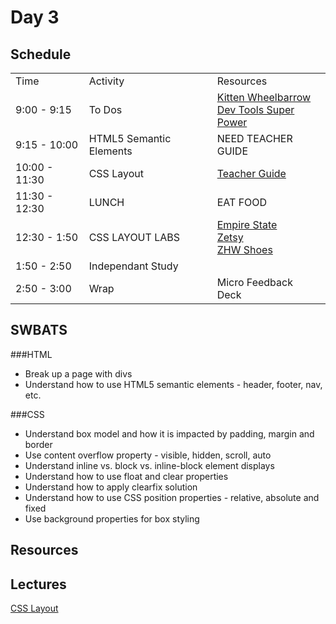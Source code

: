 # Day 3

## Schedule

<table>
    <tr>
        <td>Time</td>
        <td>Activity</td>
        <td>Resources</td>
    </tr>
    <tr>
        <td>9:00 - 9:15</td>
        <td> To Dos</td>
        <td>
            <a href="https://github.com/learn-co-curriculum/css-kitten-wheelbarrow">Kitten Wheelbarrow</a>
            <br>
            <a href="https://github.com/learn-co-curriculum/Dev-Tools-Super-Power">Dev Tools Super Power</a>
        </td>
    </tr>
    <tr>
        <td>9:15 - 10:00</td>
        <td> HTML5 Semantic Elements</td>
        <td> NEED TEACHER GUIDE
        </td>
    </tr>
    <tr>
        <td>10:00 - 11:30</td>
        <td> CSS Layout</td>
        <td> <a href="https://github.com/learn-co-curriculum/hs-intro-web-design-teachers-guide-css-layout"> Teacher Guide</a>
        </td>
    </tr>
    <tr>
        <td>11:30 - 12:30</td>
        <td> LUNCH</td>
        <td> EAT FOOD </td>
    </tr>
    <tr>
        <td>12:30 - 1:50</td>
        <td> CSS LAYOUT LABS</td>
        <td> <a href="https://github.com/learn-co-curriculum/Hs-Empire-State-Css-Challenge">Empire State</a>
        <br>
        <a href="https://github.com/learn-co-curriculum/hs-zetsy">Zetsy</a>
        <br>
        <a href="https://github.com/learn-co-curriculum/hs-zhw-shoes-layout"> ZHW Shoes</a>
         </td>
    </tr>
    <tr>
        <td>1:50 - 2:50</td>
        <td> Independant Study</td>
        <td> </td>
    </tr>
    <tr>
        <td>2:50 - 3:00</td>
        <td> Wrap</td>
        <td> Micro Feedback
            <br>
            Deck 
        </td>
    </tr>
</table>

## SWBATS

###HTML

+ Break up a page with divs
+ Understand how to use HTML5 semantic elements - header, footer, nav, etc.

###CSS

+ Understand box model and how it is impacted by padding, margin and border
+ Use content overflow property - visible, hidden, scroll, auto
+ Understand inline vs. block vs. inline-block element displays
+ Understand how to use float and clear properties
+ Understand how to apply clearfix solution
+ Understand how to use CSS position properties - relative, absolute and fixed
+ Use background properties for box styling

## Resources

## Lectures

<a href="https://github.com/learn-co-curriculum/hs-intro-web-design-teachers-guide-css-layout"> CSS Layout</a>
